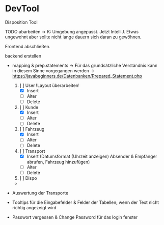 # DevTool
Disposition Tool

TODO abarbeiten
-> K: Umgebung angepasst. Jetzt IntelliJ. Etwas ungewohnt aber sollte nicht lange dauern sich daran zu gewöhnen.

Frontend abschließen.

backend erstellen
- mapping & prep.statements -> Für das grundsätzliche Verständnis kann in diesem Sinne vorgegangen werden -> https://javabeginners.de/Datenbanken/Prepared_Statement.php
  1. [ ] User !Layout überarbeiten!
     - [x] Insert
     - [ ] Alter
     - [ ] Delete
  2. [ ] Kunde
     - [x] Insert
     - [ ] Alter
     - [ ] Delete
  3. [ ] Fahrzeug
     - [x] Insert
     - [ ] Alter
     - [ ] Delete
  4. [ ] Transport
     - [x] Insert (Datumsformat (Uhrzeit anzeigen) Absender & Empfänger abrufen, Fahrzeug hinzufügen)
     - [ ] Alter
     - [ ] Delete
  5. [ ] Dispo
    - 
 

- Auswertung der Transporte
- Tooltips für die Eingabefelder & Felder der Tabellen, wenn der Text nicht richtig angezeigt wird
- Passwort vergessen & Change Password für das login fenster
